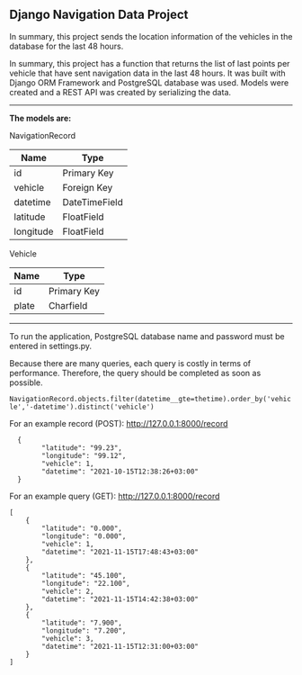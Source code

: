 ## Django Navigation Data Project

In summary, this project sends the location information of the vehicles in the database for the last 48 hours.

In summary, this project has a function that returns the list of last points per vehicle that have sent navigation data in the last 48 hours.
It was built with Django ORM Framework and PostgreSQL database was used. Models were created and a REST API was created by serializing the data.

----
**The models are:**


NavigationRecord

Name  | Type
------------- | -------------
id  | Primary Key
vehicle | Foreign Key
datetime  | DateTimeField
latitude  | FloatField
longitude  | FloatField

Vehicle

Name  | Type
------------- | -------------
id  | Primary Key
plate | Charfield

----
To run the application, PostgreSQL database name and password must be entered in settings.py.

Because there are many queries, each query is costly in terms of performance. Therefore, the query should be completed as soon as possible. 

`NavigationRecord.objects.filter(datetime__gte=thetime).order_by('vehicle','-datetime').distinct('vehicle')` 


For an example record (POST):
http://127.0.0.1:8000/record
``` 
  {
        "latitude": "99.23",
        "longitude": "99.12",
        "vehicle": 1,
        "datetime": "2021-10-15T12:38:26+03:00"
  }
  ```
	
  
For an example query (GET): 
http://127.0.0.1:8000/record
``` 
[
    {
        "latitude": "0.000",
        "longitude": "0.000",
        "vehicle": 1,
        "datetime": "2021-11-15T17:48:43+03:00"
    },
    {
        "latitude": "45.100",
        "longitude": "22.100",
        "vehicle": 2,
        "datetime": "2021-11-15T14:42:38+03:00"
    },
    {
        "latitude": "7.900",
        "longitude": "7.200",
        "vehicle": 3,
        "datetime": "2021-11-15T12:31:00+03:00"
    }
]
``` 
